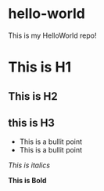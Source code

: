 # hello-world
This is my HelloWorld repo!

# This is H1
## This is H2
## this is H3

* This is a bullit point
* This is a bullit point

*This is italics*

**This is Bold**
